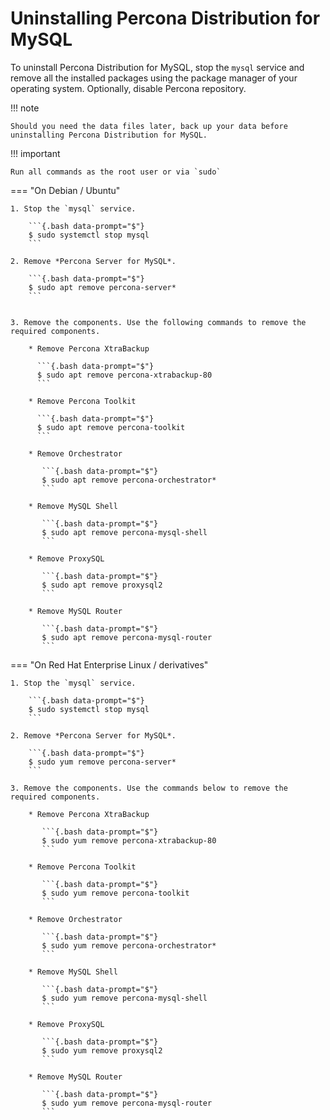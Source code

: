 # Uninstalling Percona Distribution for MySQL

To uninstall Percona Distribution for MySQL, stop the `mysql` service and remove all the installed packages using the package manager of your operating system. Optionally, disable Percona repository.

!!! note

    Should you need the data files later, back up your data before uninstalling Percona Distribution for MySQL.


!!! important

    Run all commands as the root user or via `sudo`

=== "On Debian / Ubuntu"


    1. Stop the `mysql` service.

        ```{.bash data-prompt="$"}
        $ sudo systemctl stop mysql
        ```

    2. Remove *Percona Server for MySQL*.

        ```{.bash data-prompt="$"}
        $ sudo apt remove percona-server*
        ```


    3. Remove the components. Use the following commands to remove the required components.

        * Remove Percona XtraBackup
                
          ```{.bash data-prompt="$"}
          $ sudo apt remove percona-xtrabackup-80
          ```

        * Remove Percona Toolkit

          ```{.bash data-prompt="$"}
          $ sudo apt remove percona-toolkit
          ```

        * Remove Orchestrator
                
           ```{.bash data-prompt="$"}
           $ sudo apt remove percona-orchestrator*
           ```

        * Remove MySQL Shell

           ```{.bash data-prompt="$"}
           $ sudo apt remove percona-mysql-shell
           ```

        * Remove ProxySQL

           ```{.bash data-prompt="$"}
           $ sudo apt remove proxysql2
           ```

        * Remove MySQL Router

           ```{.bash data-prompt="$"}
           $ sudo apt remove percona-mysql-router
           ```

=== "On Red Hat Enterprise Linux / derivatives"

    1. Stop the `mysql` service.

        ```{.bash data-prompt="$"}
        $ sudo systemctl stop mysql
        ```

    2. Remove *Percona Server for MySQL*.

        ```{.bash data-prompt="$"}
        $ sudo yum remove percona-server*
        ```

    3. Remove the components. Use the commands below to remove the required components.

        * Remove Percona XtraBackup
               
           ```{.bash data-prompt="$"}
           $ sudo yum remove percona-xtrabackup-80
           ```

        * Remove Percona Toolkit

           ```{.bash data-prompt="$"}
           $ sudo yum remove percona-toolkit
           ```

        * Remove Orchestrator

           ```{.bash data-prompt="$"}
           $ sudo yum remove percona-orchestrator*
           ```

        * Remove MySQL Shell

           ```{.bash data-prompt="$"}
           $ sudo yum remove percona-mysql-shell
           ```

        * Remove ProxySQL

           ```{.bash data-prompt="$"}
           $ sudo yum remove proxysql2
           ```

        * Remove MySQL Router

           ```{.bash data-prompt="$"}
           $ sudo yum remove percona-mysql-router
           ```



